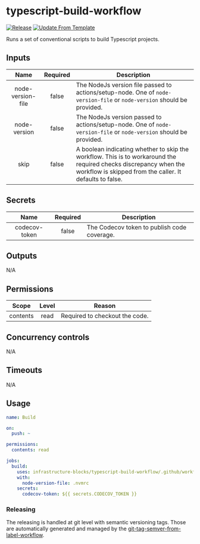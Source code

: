# typescript-build-workflow
[![Release](https://github.com/infrastructure-blocks/typescript-build-workflow/actions/workflows/release.yml/badge.svg)](https://github.com/infrastructure-blocks/typescript-build-workflow/actions/workflows/release.yml)
[![Update From Template](https://github.com/infrastructure-blocks/typescript-build-workflow/actions/workflows/update-from-template.yml/badge.svg)](https://github.com/infrastructure-blocks/typescript-build-workflow/actions/workflows/update-from-template.yml)

Runs a set of conventional scripts to build Typescript projects.

## Inputs

|       Name        | Required | Description                                                                                                                                                                  |
|:-----------------:|:--------:|------------------------------------------------------------------------------------------------------------------------------------------------------------------------------|
| node-version-file |  false   | The NodeJs version file passed to actions/setup-node. One of `node-version-file` or `node-version` should be provided.                                                       |
|   node-version    |  false   | The NodeJs version passed to actions/setup-node. One of `node-version-file` or `node-version` should be provided.                                                            |
|       skip        |  false   | A boolean indicating whether to skip the workflow. This is to workaround the required checks discrepancy when the workflow is skipped from the caller. It defaults to false. |

## Secrets

|     Name      | Required | Description                                 |
|:-------------:|:--------:|---------------------------------------------|
| codecov-token |  false   | The Codecov token to publish code coverage. |

## Outputs

N/A

## Permissions

|  Scope   | Level | Reason                         |
|:--------:|:-----:|--------------------------------|
| contents | read  | Required to checkout the code. |

## Concurrency controls

N/A

## Timeouts

N/A

## Usage

```yaml
name: Build

on:
  push: ~

permissions:
  contents: read

jobs:
  build:
    uses: infrastructure-blocks/typescript-build-workflow/.github/workflows/workflow.yml@v1
    with:
      node-version-file: .nvmrc
    secrets:
      codecov-token: ${{ secrets.CODECOV_TOKEN }}
```

### Releasing

The releasing is handled at git level with semantic versioning tags. Those are automatically generated and managed
by the [git-tag-semver-from-label-workflow](https://github.com/infrastructure-blocks/git-tag-semver-from-label-workflow).
